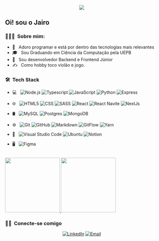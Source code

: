 <div align="center">
<img src="https://imgur.com/gVgvT8o">
</div>

<h2>Oi! sou o Jairo</h2>

<h3> 👨🏻‍💻 &nbsp;Sobre mim: </h3>

- 🤔 &nbsp; Adoro programar e está por dentro das tecnologias mais relevantes
- 🎓 &nbsp; Sou Graduando em Ciência da Computação pela UEPB
- 💼 &nbsp; Sou desenvolvedor Backend e Frontend Júnior
- ✍️ &nbsp; Como hobby toco violão e jogo.

<h3> 🛠 &nbsp;Tech Stack</h3>

- 💻 &nbsp;
  ![Node.js](https://img.shields.io/badge/-Node.js-333333?style=flat&logo=node.js)
  ![Typescript](https://img.shields.io/badge/-Typescript-333333?style=flat&logo=Typescript&logoColor=007396)
  ![JavaScript](https://img.shields.io/badge/-JavaScript-333333?style=flat&logo=javascript)
  ![Python](https://img.shields.io/badge/-Python-333333?style=flat&logo=python)
  ![Express](https://img.shields.io/badge/-express.js-333333?style=flat&logo=express)
  
  
- 🌐 &nbsp;
  ![HTML5](https://img.shields.io/badge/-HTML5-333333?style=flat&logo=HTML5)
  ![CSS](https://img.shields.io/badge/-CSS-333333?style=flat&logo=CSS3&logoColor=1572B6)
  ![SASS](https://img.shields.io/badge/-SASS-333333?style=flat&logo=SASS&logoColor=1572B6)
  ![React](https://img.shields.io/badge/-React_Native-333333?style=flat&logo=react)
  ![React Navite](https://img.shields.io/badge/-React-333333?style=flat&logo=react)
  ![NextJs](https://img.shields.io/badge/-nextjs-333333?style=flat&logo=next.js)
  
- 🛢 &nbsp;
  ![MySQL](https://img.shields.io/badge/-MySQL-333333?style=flat&logo=mysql)
  ![Postgres](https://img.shields.io/badge/-Postgres-333333?style=flat&logo=postgresql)
  ![MongoDB](https://img.shields.io/badge/-MongoDB-333333?style=flat&logo=mongodb)
  
- ⚙️ &nbsp;
  ![Git](https://img.shields.io/badge/-Git-333333?style=flat&logo=git)
  ![GitHub](https://img.shields.io/badge/-GitHub-333333?style=flat&logo=github)
  ![Markdown](https://img.shields.io/badge/-Markdown-333333?style=flat&logo=markdown)
  ![GitFlow](https://img.shields.io/badge/-GitFlow-333333?style=flat&logo=gitflow)
  ![Yarn](https://img.shields.io/badge/-Yarn-333333?style=flat&logo=yarn)
  
- 🔧 &nbsp;
  ![Visual Studio Code](https://img.shields.io/badge/-Visual%20Studio%20Code-333333?style=flat&logo=visual-studio-code&logoColor=007ACC)
  ![Ubuntu](https://img.shields.io/badge/-Ubuntu-333333?style=flat&logo=ubuntu)
  ![Notion](https://img.shields.io/badge/-Notion-333333?style=flat&logo=notion)
  
- 🖥 &nbsp;
  ![Figma](https://img.shields.io/badge/-Figma-333333?style=flat&logo=figma)

<br/>

<a href="https://github.com/jairosl">
  <img height="180em" src="https://github-readme-stats.vercel.app/api?username=jairosl&theme=buefy&show_icons=true" />
  <img height="180em" src="https://github-readme-stats.vercel.app/api/top-langs/?username=jairosl&theme=buefy&layout=compact" />
</a>

<br/>

<h3> 🤝🏻 &nbsp;Conecte-se comigo </h3>

<p align="center">
<a href="https://www.linkedin.com/in/jairo-sl/"><img alt="LinkedIn" src="https://img.shields.io/badge/LinkedIn-jairosl-blue?style=flat-square&logo=linkedin"></a>
<a href="mailto:jairosoareslima@gmail.com"><img alt="Email" src="https://img.shields.io/badge/Email-jairosoareslima@gmail.com-blue?style=flat-square&logo=gmail"></a>
</p>
